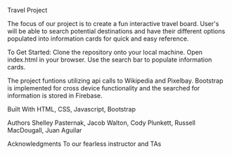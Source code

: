 Travel Project

The focus of our project is to create a fun interactive travel board. User's will be able to search potential destinations and have their different options populated into information cards for quick and easy reference.

To Get Started:
Clone the repository onto your local machine. Open index.html in your browser. Use the search bar to populate information cards.

The project funtions utilizing api calls to Wikipedia and Pixelbay. Bootstrap is implemented for cross device functionality and the searched for information is stored in Firebase.

Built With
HTML,
CSS,
Javascript,
Bootstrap

Authors
Shelley Pasternak,
Jacob Walton,
Cody Plunkett,
Russell MacDougall,
Juan Aguilar

Acknowledgments
To our fearless instructor and TAs
